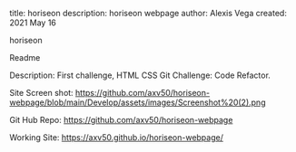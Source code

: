 title: horiseon
description: horiseon webpage
author: Alexis Vega
created: 2021 May 16

horiseon

Readme

Description:
First challenge, HTML CSS Git Challenge: Code Refactor. 

Site Screen shot: 
https://github.com/axv50/horiseon-webpage/blob/main/Develop/assets/images/Screenshot%20(2).png

Git Hub Repo:
https://github.com/axv50/horiseon-webpage

Working Site:
https://axv50.github.io/horiseon-webpage/